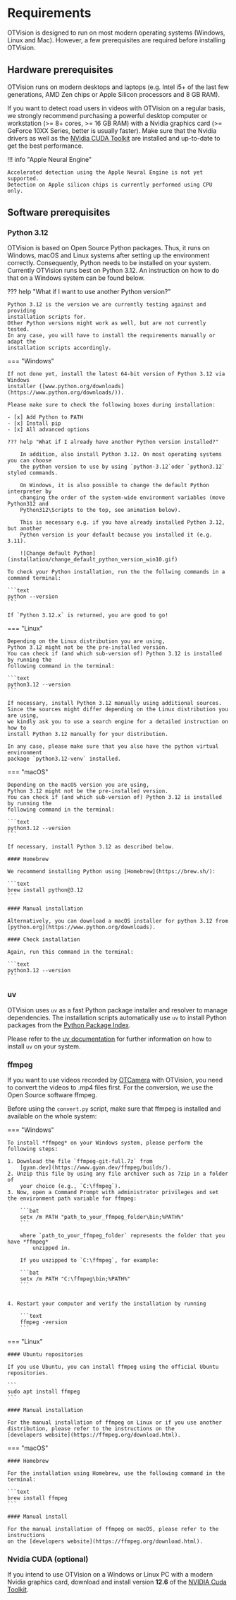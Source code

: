 # Requirements

OTVision is designed to run on most modern operating systems (Windows, Linux and Mac).
However, a few prerequisites are required before installing OTVision.

## Hardware prerequisites

OTVision runs on modern desktops and laptops (e.g. Intel i5+ of the last few generations, AMD Zen chips or Apple Silicon
processors and 8 GB RAM).

If you want to detect road users in videos with OTVision on a regular basis, we
strongly recommend purchasing a powerful desktop computer or workstation
(>= 8+ cores, >= 16 GB RAM)
with a Nvidia graphics card (>= GeForce 10XX Series, better is usually faster).
Make sure that the Nvidia drivers as well as the
[NVidia CUDA Toolkit](#nvidia-cuda-optional)
are installed and up-to-date to get the best performance.

!!! info "Apple Neural Engine"

    Accelerated detection using the Apple Neural Engine is not yet supported.
    Detection on Apple silicon chips is currently performed using CPU only.

## Software prerequisites

### Python 3.12

OTVision is based on Open Source Python packages.
Thus, it runs on Windows, macOS and Linux systems after setting up the environment
correctly.
Consequently, Python needs to be installed on your system.
Currently OTVision runs best on Python 3.12.
An instruction on how to do that on a Windows system can be found below.

??? help "What if I want to use another Python version?"

    Python 3.12 is the version we are currently testing against and providing
    installation scripts for.
    Other Python versions might work as well, but are not currently tested.
    In any case, you will have to install the requirements manually or adapt the
    installation scripts accordingly.

=== "Windows"

    If not done yet, install the latest 64-bit version of Python 3.12 via Windows
    installer ([www.python.org/downloads](https://www.python.org/downloads/)).

    Please make sure to check the following boxes during installation:

    - [x] Add Python to PATH
    - [x] Install pip
    - [x] All advanced options

    ??? help "What if I already have another Python version installed?"

        In addition, also install Python 3.12. On most operating systems you can choose
        the python version to use by using `python-3.12`oder `python3.12` styled commands.

        On Windows, it is also possible to change the default Python interpreter by
        changing the order of the system-wide environment variables (move Python312 and
        Python312\Scripts to the top, see animation below).

        This is necessary e.g. if you have already installed Python 3.12, but another
        Python version is your default because you installed it (e.g. 3.11).

        ![Change default Python](installation/change_default_python_version_win10.gif)

    To check your Python installation, run the the follwing commands in a command terminal:

    ```text
    python --version
    ```

    If `Python 3.12.x` is returned, you are good to go!

=== "Linux"

    Depending on the Linux distribution you are using,
    Python 3.12 might not be the pre-installed version.
    You can check if (and which sub-version of) Python 3.12 is installed by running the
    following command in the terminal:

    ```text
    python3.12 --version
    ```

    If necessary, install Python 3.12 manually using additional sources. 
    Since the sources might differ depending on the Linux distribution you are using,
    we kindly ask you to use a search engine for a detailed instruction on how to
    install Python 3.12 manually for your distribution. 

    In any case, please make sure that you also have the python virtual environment
    package `python3.12-venv` installed.

=== "macOS"

    Depending on the macOS version you are using,
    Python 3.12 might not be the pre-installed version.
    You can check if (and which sub-version of) Python 3.12 is installed by running the
    following command in the terminal:

    ```text
    python3.12 --version
    ```

    If necessary, install Python 3.12 as described below.

    #### Homebrew

    We recommend installing Python using [Homebrew](https://brew.sh/): 

    ```text
    brew install python@3.12
    ```

    #### Manual installation

    Alternatively, you can download a macOS installer for python 3.12 from
    [python.org](https://www.python.org/downloads).

    #### Check installation

    Again, run this command in the terminal:

    ```text
    python3.12 --version
    ```

### uv

OTVision uses `uv` as a fast Python package installer and resolver to manage dependencies.
The installation scripts automatically use `uv` to install Python packages from the
[Python Package Index](https://pypi.org/).

Please refer to the [uv documentation](https://docs.astral.sh/uv/) for further
information on how to install `uv` on your system.


### ffmpeg

If you want to use videos recorded by [OTCamera](/OTCamera) with OTVision,
you need to convert the videos to .mp4 files first.
For the conversion, we use the Open Source software ffmpeg.

Before using the `convert.py` script, make sure that ffmpeg is installed and available on the whole system:

=== "Windows"

    To install *ffmpeg* on your Windows system, please perform the following steps:

    1. Download the file `ffmpeg-git-full.7z` from
        [gyan.dev](https://www.gyan.dev/ffmpeg/builds/).  
    2. Unzip this file by using any file archiver such as 7zip in a folder of
        your choice (e.g., `C:\ffmpeg`).
    3. Now, open a Command Prompt with administrator privileges and set the environment path variable for ffmpeg:

        ```bat 
        setx /m PATH "path_to_your_ffmpeg_folder\bin;%PATH%"
        ```

        where `path_to_your_ffmpeg_folder` represents the folder that you have *ffmpeg*
            unzipped in.

        If you unzipped to `C:\ffmpeg`, for example: 

        ```bat 
        setx /m PATH "C:\ffmpeg\bin;%PATH%"
        ```


    4. Restart your computer and verify the installation by running 

        ```text 
        ffmpeg -version
        ```

=== "Linux"

    #### Ubuntu repositories

    If you use Ubuntu, you can install ffmpeg using the official Ubuntu repositories.

    ```
    sudo apt install ffmpeg
    ``` 

    #### Manual installation

    For the manual installation of ffmpeg on Linux or if you use another 
    distribution, please refer to the instructions on the
    [developers website](https://ffmpeg.org/download.html).

=== "macOS"

    #### Homebrew

    For the installation using Homebrew, use the following command in the terminal:

    ```text
    brew install ffmpeg
    ```

    #### Manual install

    For the manual installation of ffmpeg on macOS, please refer to the instructions
    on the [developers website](https://ffmpeg.org/download.html).

### Nvidia CUDA (optional)

If you intend to use OTVision on a Windows or Linux PC with a modern
Nvidia graphics card, download and install version **12.6** of the
[NVIDIA Cuda Toolkit](https://developer.nvidia.com/cuda-toolkit-archive).

